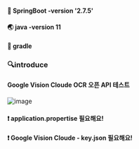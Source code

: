 #### 🍃 SpringBoot -version '2.7.5'
#### 🌏 java -version 11
#### 🐘 gradle

###  🔍introduce
#### Google Vision Cloude OCR 오픈 API 테스트
![image](https://user-images.githubusercontent.com/58963042/202008826-012cea8e-8200-49b6-90ac-0911850ff5d5.png)

#### ❗ application.propertise 필요해요!
#### ❗ Google Vision Cloude - key.json 필요해요!
